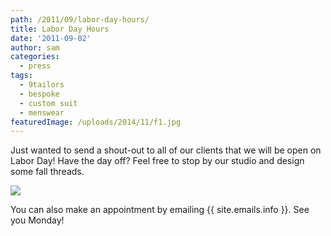 ```yaml
---
path: /2011/09/labor-day-hours/
title: Labor Day Hours
date: '2011-09-02'
author: sam
categories:
  - press
tags:
  - 9tailors
  - bespoke
  - custom suit
  - menswear
featuredImage: /uploads/2014/11/f1.jpg
---
```

Just wanted to send a shout-out to all of our clients that we will be open on Labor Day! Have the day off? Feel free to stop by our studio and design some fall threads.

[![](http://3.bp.blogspot.com/-0P0sM_3E7Mg/TmEF3zvU_II/AAAAAAAAAvk/N0oCdYm0uJA/s400/statehouse.jpg)](http://3.bp.blogspot.com/-0P0sM_3E7Mg/TmEF3zvU_II/AAAAAAAAAvk/N0oCdYm0uJA/s1600/statehouse.jpg)

You can also make an appointment by emailing {{ site.emails.info }}. See you Monday!